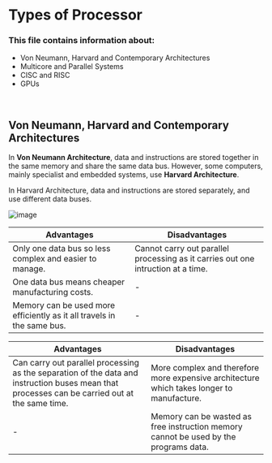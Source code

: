 # Types of Processor

### This file contains information about:
- Von Neumann, Harvard and Contemporary Architectures
- Multicore and Parallel Systems
- CISC and RISC
- GPUs

<br>

## Von Neumann, Harvard and Contemporary Architectures
In **Von Neumann Architecture**, data and instructions are stored together in the same memory and share the same data bus. However, some computers, mainly specialist and embedded systems, use **Harvard Architecture**.

In Harvard Architecture, data and instructions are stored separately, and use different data buses.

![image](https://user-images.githubusercontent.com/90699946/137919710-052bc73f-d0d4-47af-bb72-042fefce1d6f.png)


Advantages | Disadvantages                            
------------ | -------------
Only one data bus so less complex and easier to manage.| Cannot carry out parallel processing as it carries out one intruction at a time.
One data bus means cheaper manufacturing costs.|-
Memory can be used more efficiently as it all travels in the same bus.|-


Advantages | Disadvantages
------------ | -------------
Can carry out parallel processing as the separation of the data and instruction buses mean that processes can be carried out at the same time.| More complex and therefore more expensive architecture which takes longer to manufacture.
-| Memory can be wasted as free instruction memory cannot be used by the programs data.
